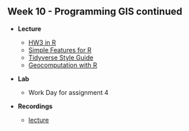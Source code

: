 ## Week 10 - Programming GIS continued

-   **Lecture**
    - [HW3 in R](HW3_R.zip)
    - [Simple Features for R](https://r-spatial.github.io/sf/index.html)
    - [Tidyverse Style Guide](https://style.tidyverse.org/)
    - [Geocomputation with R](https://r.geocompx.org/index.html)
    
-   **Lab**
    - Work Day for assignment 4
    
-   **Recordings**
    - [lecture](https://ucsb.box.com/s/gxyl77lshdkja4jcpgp03jtqjvagduak)
